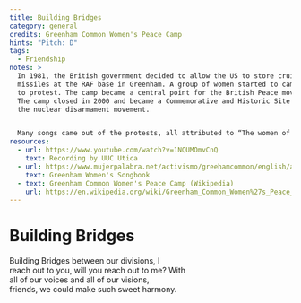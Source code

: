 ```yaml
---
title: Building Bridges
category: general
credits: Greenham Common Women's Peace Camp
hints: "Pitch: D"
tags:
  - Friendship
notes: >
  In 1981, the British government decided to allow the US to store cruise
  missiles at the RAF base in Greenham. A group of women started to camp there
  to protest. The camp became a central point for the British Peace movement.
  The camp closed in 2000 and became a Commemorative and Historic Site to honor
  the nuclear disarmament movement.


  Many songs came out of the protests, all attributed to “The women of the Greenham Common Peace Camp", and not credited to individuals. 
resources:
  - url: https://www.youtube.com/watch?v=1NQUMOmvCnQ
    text: Recording by UUC Utica
  - url: https://www.mujerpalabra.net/activismo/greehamcommon/english/artwork/GreenhamSongbook.pdf
    text: Greenham Women's Songbook
  - text: Greenham Common Women's Peace Camp (Wikipedia)
    url: https://en.wikipedia.org/wiki/Greenham_Common_Women%27s_Peace_Camp
---
```

# Building Bridges

Building Bridges between our divisions, I\
reach out to you, will you reach out to me? With\
all of our voices and all of our visions,\
friends, we could make such sweet harmony.
